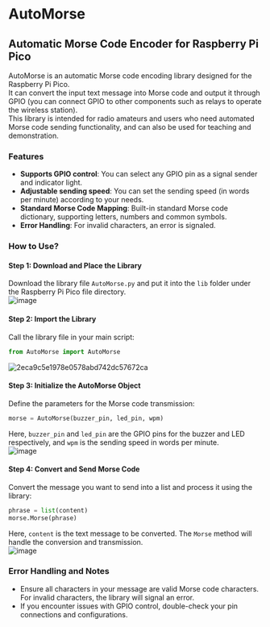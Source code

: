 # AutoMorse  
## Automatic Morse Code Encoder for Raspberry Pi Pico  

AutoMorse is an automatic Morse code encoding library designed for the Raspberry Pi Pico.  
It can convert the input text message into Morse code and output it through GPIO (you can connect GPIO to other components such as relays to operate the wireless station).  
This library is intended for radio amateurs and users who need automated Morse code sending functionality, and can also be used for teaching and demonstration.  

### Features  
- **Supports GPIO control**: You can select any GPIO pin as a signal sender and indicator light.  
- **Adjustable sending speed**: You can set the sending speed (in words per minute) according to your needs.  
- **Standard Morse Code Mapping**: Built-in standard Morse code dictionary, supporting letters, numbers and common symbols.  
- **Error Handling**: For invalid characters, an error is signaled.  

### How to Use?  

#### Step 1: Download and Place the Library  
Download the library file `AutoMorse.py` and put it into the `lib` folder under the Raspberry Pi Pico file directory.  
![image](https://github.com/HKEMS-STMO/Fully-automatic-Morse-coder/assets/118874898/7e8f5df4-7fd6-4f81-bc99-640456c506d8)  

#### Step 2: Import the Library  
Call the library file in your main script:  
```python
from AutoMorse import AutoMorse
```  
![2eca9c5e1978e0578abd742dc57672ca](https://github.com/HKEMS-STMO/Fully-automatic-Morse-coder/assets/118874898/16f9ce9e-f4e0-4f3c-928e-2440792cc70e)  

#### Step 3: Initialize the AutoMorse Object  
Define the parameters for the Morse code transmission:
```python
morse = AutoMorse(buzzer_pin, led_pin, wpm)
```  
Here, `buzzer_pin` and `led_pin` are the GPIO pins for the buzzer and LED respectively, and `wpm` is the sending speed in words per minute.  
![image](https://github.com/HKEMS-STMO/Fully-automatic-Morse-coder/assets/118874898/99fde3f8-71eb-467b-ba3f-42141b9199c5)  

#### Step 4: Convert and Send Morse Code  
Convert the message you want to send into a list and process it using the library:  
```python
phrase = list(content) 
morse.Morse(phrase)
```  
Here, `content` is the text message to be converted. The `Morse` method will handle the conversion and transmission.  
![image](https://github.com/HKEMS-STMO/Fully-automatic-Morse-coder/assets/118874898/5f82e961-a204-45eb-82ca-61073a220618)  

### Error Handling and Notes  
- Ensure all characters in your message are valid Morse code characters. For invalid characters, the library will signal an error.  
- If you encounter issues with GPIO control, double-check your pin connections and configurations.  
